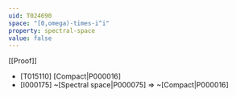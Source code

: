 ```yaml
---
uid: T024690
space: "[0,omega)-times-i^i"
property: spectral-space
value: false
---
```

[[Proof]]

* [T015110] [Compact|P000016]
* [I000175] ~[Spectral space|P000075] => ~[Compact|P000016]

